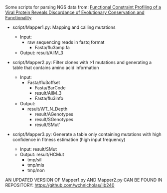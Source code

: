 Some scripts for parsing NGS data from:
[Functional Constraint Profiling of a Viral Protein Reveals Discordance of Evolutionary Conservation and Functionality](http://journals.plos.org/plosgenetics/article?id=10.1371/journal.pgen.1005310)

* script/Mapper1.py: Mapping and calling mutations
	* Input:
	  * raw sequencing reads in fastq format
		* Fasta/flu3amp.fa
	* Output:	result/AllM_3 

* script/Mapper2.py: Filter clones with >1 mutations and generating a table that contains amino acid information
	* Input:
	  * Fasta/flu3offset
		* Fasta/BarCode
		* result/AllM_3
		* Fasta/flu3info
	* Output:
	  * result/WT_N_Depth
		* result/AGenotypes
		* result/SGenotypes
		* result/SMut'

* script/Mapper3.py: Generate a table only containing mutations with high confidence in fitness estimation (high input frequency)
	* Input:	result/SMut
	* Output:	result/HCMut
		* tmp/sil
		* tmp/mis
		* tmp/non

AN UPDATED VERSION OF Mapper1.py AND Mapper2.py CAN BE FOUND IN REPOSITORY:
https://github.com/wchnicholas/lib240
